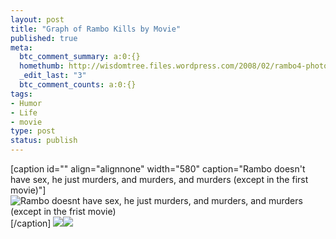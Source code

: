 ```yaml
---
layout: post
title: "Graph of Rambo Kills by Movie"
published: true
meta:
  btc_comment_summary: a:0:{}
  homethumb: http://wisdomtree.files.wordpress.com/2008/02/rambo4-photo-01.jpg
  _edit_last: "3"
  btc_comment_counts: a:0:{}
tags:
- Humor
- Life
- movie
type: post
status: publish
---
```

[caption id="" align="alignnone" width="580" caption="Rambo doesn't have sex, he just murders, and murders, and murders (except in the first movie)"]![Rambo doesnt have sex, he just murders, and murders, and murders (except in the frist movie)](http://www.firstshowing.net/img/rambo-kill-chart.jpg)[/caption] ![](file:///Users/Jason/Library/Caches/TemporaryItems/moz-screenshot.png)![](file:///Users/Jason/Library/Caches/TemporaryItems/moz-screenshot-1.png)
